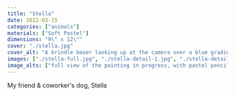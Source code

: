 ```yaml
---
title: "Stella"
date: 2022-03-15
categories: ["animals"]
materials: ["Soft Pastel"]
dimensions: "9\" x 12\""
cover: "./stella.jpg"
cover_alt: "A brindle boxer looking up at the camera over a blue gradient circle background"
images: ["./stella-full.jpg", "./stella-detail-1.jpg", "./stella-detail-2.jpg"]
image_alts: ["full view of the painting in progress, with pastel pencils nearby", "detail of Stella's face", "detail of Stella's eye"]
---
```

My friend & coworker's dog, Stella

